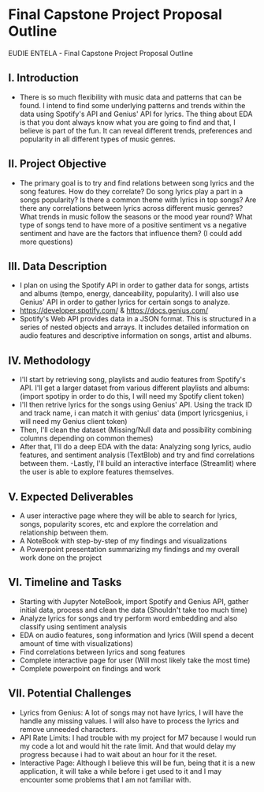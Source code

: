 # Final Capstone Project Proposal Outline

EUDIE ENTELA - Final Capstone Project Proposal Outline 

## I. Introduction

- There is so much flexibility with music data and patterns that can be found. I intend to find some underlying patterns and trends within the data using Spotify's API and Genius' API for lyrics. The thing about EDA is that you dont always know what you are going to find and that, I believe is part of the fun. It can reveal different trends, preferences and popularity in all different types of music genres.

## II. Project Objective

- The primary goal is to try and find relations between song lyrics and the song features. How do they correlate? Do song lyrics play a part in a songs popularity? Is there a common theme with lyrics in top songs? Are there any correlations between lyrics across different music genres? What trends in music follow the seasons or the mood year round? What type of songs tend to have more of a positive sentiment vs a negative sentiment and have are the factors that influence them? (I could add more questions)
  
## III. Data Description

- I plan on using the Spotify API in order to gather data for songs, artists and albums (tempo, energy, danceability, popularity). I will also use Genius' API in order to gather lyrics for certain songs to analyze.
- https://developer.spotify.com/ & https://docs.genius.com/
- Spotify's Web API provides data in a JSON format. This is structured in a series of nested objects and arrays. It includes detailed information on audio features and descriptive information on songs, artist and albums.

## IV. Methodology

- I'll start by retrieving song, playlists and audio features from Spotify's API. I'll get a larger dataset from various different playlists and albums: (import spotipy in order to do this, I will need my Spotify client token)
- I'll then retrive lyrics for the songs using Genius' API. Using the track ID and track name, i can match it with genius' data (import lyricsgenius, i will need my Genius client token)
- Then, I'll clean the dataset (Missing/Null data and possibility combining columns depending on common themes)
- After that, I'll do a deep EDA with the data: Analyzing song lyrics, audio features, and sentiment analysis (TextBlob) and try and find correlations between them.
-Lastly, I'll build an interactive interface (Streamlit) where the user is able to explore features themselves.

## V. Expected Deliverables

- A user interactive page where they will be able to search for lyrics, songs, popularity scores, etc and explore the correlation and relationship between them.
- A NoteBook with step-by-step of my findings and visualizations
- A Powerpoint presentation summarizing my findings and my overall work done on the project

## VI. Timeline and Tasks

- Starting with Jupyter NoteBook, import Spotify and Genius API, gather initial data, process and clean the data (Shouldn't take too much time)
- Analyze lyrics for songs and try perform word embedding and also classify using sentiment analysis
- EDA on audio features, song information and lyrics (Will spend a decent amount of time with visualizations)
- Find correlations between lyrics and song features
- Complete interactive page for user (Will most likely take the most time)
- Complete powerpoint on findings and work
  
## VII. Potential Challenges

- Lyrics from Genius: A lot of songs may not have lyrics, I will have the handle any missing values. I will also have to process the lyrics and remove unneeded characters.
- API Rate Limits: I had trouble with my project for M7 because I would run my code a lot and would hit the rate limit. And that would delay my progress because i had to wait about an hour for it the reset.
- Interactive Page: Although I believe this will be fun, being that it is a new application, it will take a while before i get used to it and I may encounter some problems that I am not familiar with.
